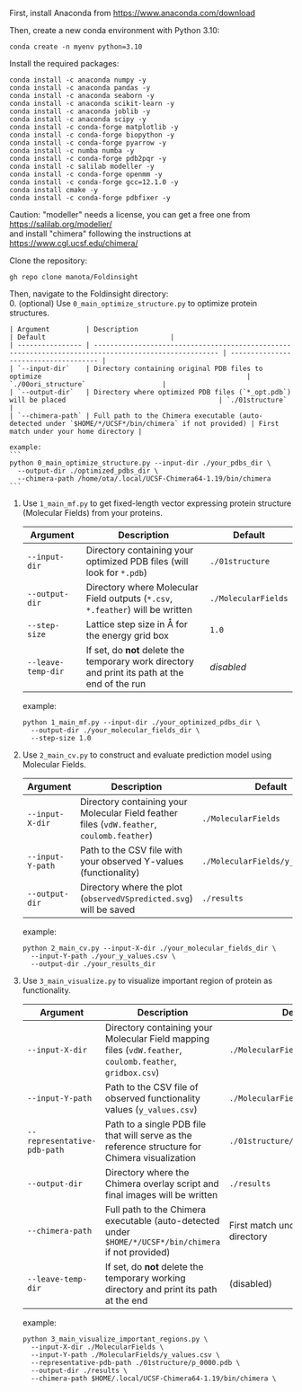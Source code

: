 First, install Anaconda from https://www.anaconda.com/download

Then, create a new conda environment with Python 3.10:
```
conda create -n myenv python=3.10
```

Install the required packages:
```
conda install -c anaconda numpy -y
conda install -c anaconda pandas -y
conda install -c anaconda seaborn -y
conda install -c anaconda scikit-learn -y
conda install -c anaconda joblib -y
conda install -c anaconda scipy -y
conda install -c conda-forge matplotlib -y
conda install -c conda-forge biopython -y
conda install -c conda-forge pyarrow -y
conda install -c numba numba -y
conda install -c conda-forge pdb2pqr -y
conda install -c salilab modeller -y
conda install -c conda-forge openmm -y
conda install -c conda-forge gcc=12.1.0 -y
conda install cmake -y
conda install -c conda-forge pdbfixer -y
```
Caution: "modeller" needs a license, you can get a free one from https://salilab.org/modeller/ <br>
and install "chimera" following the instructions at https://www.cgl.ucsf.edu/chimera/ <br>

Clone the repository:
```
gh repo clone manota/Foldinsight
```

Then, navigate to the Foldinsight directory:<br>
0. (optional) Use `0_main_optimize_structure.py` to optimize protein structures.

    | Argument         | Description                                                                                           | Default                               |
    | ---------------- | ----------------------------------------------------------------------------------------------------- | ------------------------------------- |
    | `--input-dir`    | Directory containing original PDB files to optimize                                                   | `./00ori_structure`                   |
    | `--output-dir`   | Directory where optimized PDB files (`*_opt.pdb`) will be placed                                      | `./01structure`                       |
    | `--chimera-path` | Full path to the Chimera executable (auto-detected under `$HOME/*/UCSF*/bin/chimera` if not provided) | First match under your home directory |
    
    example:
    ```
    python 0_main_optimize_structure.py --input-dir ./your_pdbs_dir \
      --output-dir ./optimized_pdbs_dir \
      --chimera-path /home/ota/.local/UCSF-Chimera64-1.19/bin/chimera
    ```

1. Use `1_main_mf.py` to get fixed-length vector expressing protein structure (Molecular Fields) from your proteins.

    | Argument           | Description                                                                                     | Default             |
    | ------------------ | ----------------------------------------------------------------------------------------------- | ------------------- |
    | `--input-dir`      | Directory containing your optimized PDB files (will look for `*.pdb`)                           | `./01structure`     |
    | `--output-dir`     | Directory where Molecular Field outputs (`*.csv`, `*.feather`) will be written                  | `./MolecularFields` |
    | `--step-size`      | Lattice step size in Å for the energy grid box                                                  | `1.0`               |
    | `--leave-temp-dir` | If set, do **not** delete the temporary work directory and print its path at the end of the run | *disabled*          |

   example:
    ```
    python 1_main_mf.py --input-dir ./your_optimized_pdbs_dir \
      --output-dir ./your_molecular_fields_dir \
      --step-size 1.0
    ```
3. Use `2_main_cv.py` to construct and evaluate prediction model using Molecular Fields.
    
    | Argument         | Description                                                                                | Default                          |
    | ---------------- | ------------------------------------------------------------------------------------------ | -------------------------------- |
    | `--input-X-dir`  | Directory containing your Molecular Field feather files (`vdW.feather`, `coulomb.feather`) | `./MolecularFields`              |
    | `--input-Y-path` | Path to the CSV file with your observed Y-values (functionality)                           | `./MolecularFields/y_values.csv` |
    | `--output-dir`   | Directory where the plot (`observedVSpredicted.svg`) will be saved                         | `./results`                      |

   example:
    ```
    python 2_main_cv.py --input-X-dir ./your_molecular_fields_dir \
      --input-Y-path ./your_y_values.csv \
      --output-dir ./your_results_dir
    ```
5. Use `3_main_visualize.py` to visualize important region of protein as functionality.
    
    | Argument                    | Description                                                                                               | Default                               |
    | --------------------------- | --------------------------------------------------------------------------------------------------------- | ------------------------------------- |
    | `--input-X-dir`             | Directory containing your Molecular Field mapping files (`vdW.feather`, `coulomb.feather`, `gridbox.csv`) | `./MolecularFields`                   |
    | `--input-Y-path`            | Path to the CSV file of observed functionality values (`y_values.csv`)                                    | `./MolecularFields/y_values.csv`      |
    | `--representative-pdb-path` | Path to a single PDB file that will serve as the reference structure for Chimera visualization            | `./01structure/p_0000.pdb`            |
    | `--output-dir`              | Directory where the Chimera overlay script and final images will be written                               | `./results`                           |
    | `--chimera-path`            | Full path to the Chimera executable (auto-detected under `$HOME/*/UCSF*/bin/chimera` if not provided)     | First match under your home directory |
    | `--leave-temp-dir`          | If set, do **not** delete the temporary working directory and print its path at the end                   | (disabled)                            |

   example:
    ```
    python 3_main_visualize_important_regions.py \
      --input-X-dir ./MolecularFields \
      --input-Y-path ./MolecularFields/y_values.csv \
      --representative-pdb-path ./01structure/p_0000.pdb \
      --output-dir ./results \
      --chimera-path $HOME/.local/UCSF-Chimera64-1.19/bin/chimera \
    ```

